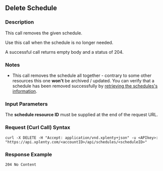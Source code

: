## Delete Schedule

### Description
This call removes the given schedule.

Use this call when the schedule is no longer needed.

A successful call returns empty body and a status of 204.

### Notes
* This call removes the schedule all together - contrary to some other resources this one **won't** be archived / updated.
You can verify that a schedule has been removed successfully by [retrieving the schedules's information](https://github.com/xplenty/xplenty-api-doc/blob/master/sections/get-schedule-information.md).

### Input Parameters
The **schedule resource ID** must be supplied at the end of the request URL.

### Request (Curl Call) Syntax
```shell
curl -X DELETE -H "Accept: application/vnd.xplenty+json" -u <APIkey>: "https://api.xplenty.com/<accountID>/api/schedules/<scheduleID>"
```

### Response Example
``` HTTP
204 No Content
```
